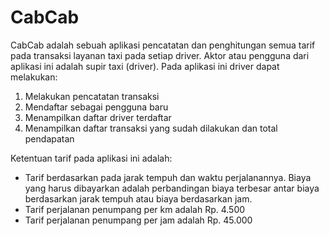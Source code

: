 # CabCab
 
CabCab adalah sebuah aplikasi pencatatan dan penghitungan semua tarif pada transaksi layanan taxi pada setiap driver. Aktor atau pengguna dari aplikasi ini adalah supir taxi (driver). Pada aplikasi ini driver dapat melakukan:
1. Melakukan pencatatan transaksi
2. Mendaftar sebagai pengguna baru
3. Menampilkan daftar driver terdaftar
4. Menampilkan daftar transaksi yang sudah dilakukan dan total pendapatan

Ketentuan tarif pada aplikasi ini adalah:
- Tarif berdasarkan pada jarak tempuh dan waktu perjalanannya. Biaya yang harus dibayarkan adalah perbandingan biaya terbesar antar biaya berdasarkan jarak tempuh atau biaya berdasarkan jam.
- Tarif perjalanan penumpang per km adalah Rp. 4.500
- Tarif perjalanan penumpang per jam adalah Rp. 45.000
